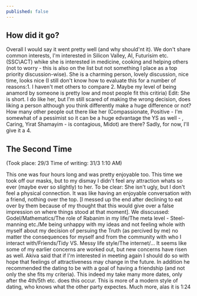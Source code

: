 ```yaml
---
published: false
---
```

## How did it go?

Overall I would say it went pretty well (and why should'nt it). We don't share common interests, I'm interested in Silicon Valley, AI, Futurisim etc. (SSC\ACT) whike she is interested in medicine, cooking and helping others (not to worry - this is also on the list but not something I place as a top priority discussion-wise). She is a charming person, lovely discussion, nice time, looks nice (I still don't know how to evaluate this for a number of reasons:1. I haven't met others to compare 2. Maybe my level of being anamord by someone is pretty low and most people fit this critiria) Edit: She is short. I do like her, but I'm still scared of making the wrong decision, does liking a person although you think differently make a huge difference or not? How many other people out there like her (Compassionate, Positive - I'm somewhat of a pessimist so it can be a huge edvantage the YS as well - , Caring, Yirat Shamayim - is contagious, Midot) are there? Sadly, for now, I'll give it a 4.


## The Second Time 

(Took place: 29/3 Time of writing: 31/3 1:10 AM)

This one was four hours long and was pretty enjoyable too. This time we took off our masks, but to my dismay I didn't feel any attraction whats so ever (maybe ever so slightly) to her. To be clear: She isn't ugly, but I don't feel a physical connection. It was like having an enjoyable conversation with a friend, nothing over the top. [I messed up the end after declining to eat over by them because of my thought that this would give over a false impression on where things stood at that moment]. We disscussed: Godel/Mathematics/The role of Rabanim in my life/The meta level - Steel-manning etc./Me being unhappy with my ideas and not feeling whole with myself about my decision of persuing the Truth (as percived by me) no matter the consequences for myself and from the community with who I interact with/Friends/Tidy VS. Messy life style/The internet/...
It seems like some of my earlier concerns are worked out, but new concerns have risen as well. Akiva said that if I'm interested in meeting again I should do so with hope that feelings of attractiveness may change in the future. In addition he recommended  the dating to be with a goal of having a friendship (and not only the she fits my criteria). This indeed my take many more dates, only after the 4th/5th etc. does this occur. This is more of a modern style of dating, who knows what the other party expectes. Much more, alas it is 1:24 